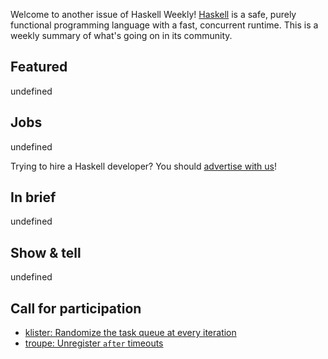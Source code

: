 Welcome to another issue of Haskell Weekly!
[Haskell](https://www.haskell.org) is a safe, purely functional programming language with a fast, concurrent runtime.
This is a weekly summary of what's going on in its community.

## Featured

undefined

## Jobs

undefined

Trying to hire a Haskell developer?
You should [advertise with us](https://haskellweekly.news/advertising.html)!

## In brief

undefined

## Show & tell

undefined

## Call for participation

- [klister: Randomize the task queue at every iteration](https://github.com/gelisam/klister/issues/214)
- [troupe: Unregister `after` timeouts](https://github.com/NicolasT/troupe/issues/41)
